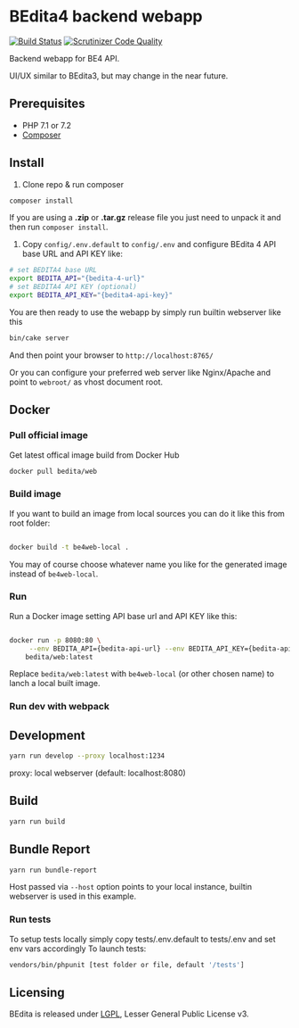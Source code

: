 # BEdita4 backend webapp

[![Build Status](https://travis-ci.org/bedita/web.svg)](https://travis-ci.org/bedita/web)
[![Scrutinizer Code Quality](https://scrutinizer-ci.com/g/bedita/web/badges/quality-score.png)](https://scrutinizer-ci.com/g/bedita/web/)
<!-- [![Code Coverage](https://codecov.io/gh/bedita/web/branch/master/graph/badge.svg)](https://codecov.io/gh/bedita/bedita/branch/master) -->

Backend webapp for BE4 API.

UI/UX similar to BEdita3, but may change in the near future.

## Prerequisites

* PHP 7.1 or 7.2
* [Composer](https://getcomposer.org/doc/00-intro.md#installation-linux-unix-osx)

## Install

1. Clone repo & run composer

```bash
composer install
```

If you are using a **.zip** or **.tar.gz** release file you just need to unpack it and then run ``composer install``.

1. Copy `config/.env.default` to `config/.env` and configure BEdita 4 API base URL and API KEY like:

```bash
# set BEDITA4 base URL
export BEDITA_API="{bedita-4-url}"
# set BEDITA4 API KEY (optional)
export BEDITA_API_KEY="{bedita4-api-key}"
```

You are then ready to use the webapp by simply run builtin webserver like this

```bash
bin/cake server
```

And then point your browser to `http://localhost:8765/`

Or you can configure your preferred web server like Nginx/Apache and point to `webroot/` as vhost document root.

## Docker

### Pull official image

Get latest offical image build from Docker Hub

```bash
docker pull bedita/web
```

### Build image

If you want to build an image from local sources you can do it like this from root folder:

```bash

docker build -t be4web-local .

```

You may of course choose whatever name you like for the generated image instead of `be4web-local`.

### Run

Run a Docker image setting API base url and API KEY like this:

```bash

docker run -p 8080:80 \
     --env BEDITA_API={bedita-api-url} --env BEDITA_API_KEY={bedita-api-key} \
    bedita/web:latest

```

Replace `bedita/web:latest` with `be4web-local` (or other chosen name) to lanch a local built image.

### Run dev with webpack

## Development

```bash
yarn run develop --proxy localhost:1234
```

proxy: local webserver (default: localhost:8080)

## Build

```bash
yarn run build
```

## Bundle Report

```bash
yarn run bundle-report
```

Host passed via `--host` option points to your local instance, builtin webserver is used in this example.

### Run tests

To setup tests locally simply copy tests/.env.default to tests/.env and set env vars accordingly
To launch tests:

```bash
vendors/bin/phpunit [test folder or file, default '/tests']
```

## Licensing

BEdita is released under [LGPL](/bedita/bedita/blob/master/LICENSE.LGPL), Lesser General Public License v3.
